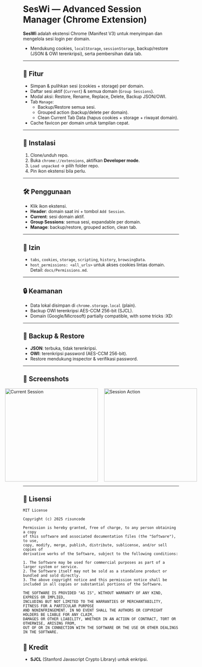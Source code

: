 # SesWi — Advanced Session Manager (Chrome Extension)

**SesWi** adalah ekstensi Chrome (Manifest V3) 
untuk menyimpan dan mengelola sesi login per domain.
- Mendukung cookies, `localStorage`, `sessionStorage`, backup/restore (JSON & OWI terenkripsi), serta pembersihan data tab.

---

## 🔧 Fitur
- Simpan & pulihkan sesi (cookies + storage) per domain.
- Daftar sesi aktif (`Current`) & semua domain (`Group Sessions`).
- Modal aksi: Restore, Rename, Replace, Delete, Backup JSON/OWI.
- Tab `Manage`:
  - Backup/Restore semua sesi.
  - Grouped action (backup/delete per domain).
  - Clean Current Tab Data (hapus cookies + storage + riwayat domain).
- Cache favicon per domain untuk tampilan cepat.

---

## 🚀 Instalasi
1. Clone/unduh repo.
2. Buka `chrome://extensions`, aktifkan **Developer mode**.
3. `Load unpacked` → pilih folder repo.
4. Pin ikon ekstensi bila perlu.

---

## 🛠️ Penggunaan
- Klik ikon ekstensi.
- **Header**: domain saat ini + tombol `Add Session`.
- **Current**: sesi domain aktif.
- **Group Sessions**: semua sesi, expandable per domain.
- **Manage**: backup/restore, grouped action, clean tab.

---

## 🔐 Izin
- `tabs`, `cookies`, `storage`, `scripting`, `history`, `browsingData`.
- `host_permissions: <all_urls>` untuk akses cookies lintas domain.  
Detail: `docs/Permissions.md`.

---

## 🔒 Keamanan
- Data lokal disimpan di `chrome.storage.local` (plain).
- Backup OWI terenkripsi AES-CCM 256-bit (SJCL).  
- Domain (Google/Microsoft) partially compatible, with some tricks :XD: 

---

## 💾 Backup & Restore
- **JSON**: terbuka, tidak terenkripsi.
- **OWI**: terenkripsi password (AES-CCM 256-bit).
- Restore mendukung inspector & verifikasi password.

---

## 📸 Screenshots
<div style="display: flex; gap: 20px; justify-content: center;">
  <img src="https://github.com/user-attachments/assets/aef1d8f1-0a1d-4874-b49d-6cacf7ea2dda" width="300" alt="Current Session">
  <img src="https://github.com/user-attachments/assets/519420d1-f1a1-4798-9eee-51ccca3fd67f" width="300" alt="Session Action">
</div>

---

## 📜 Lisensi
```
MIT License

Copyright (c) 2025 risuncode

Permission is hereby granted, free of charge, to any person obtaining a copy
of this software and associated documentation files (the "Software"), to use,
copy, modify, merge, publish, distribute, sublicense, and/or sell copies of
derivative works of the Software, subject to the following conditions:

1. The Software may be used for commercial purposes as part of a larger system or service.
2. The Software itself may not be sold as a standalone product or bundled and sold directly.
3. The above copyright notice and this permission notice shall be included in all copies or substantial portions of the Software.

THE SOFTWARE IS PROVIDED "AS IS", WITHOUT WARRANTY OF ANY KIND, EXPRESS OR IMPLIED,
INCLUDING BUT NOT LIMITED TO THE WARRANTIES OF MERCHANTABILITY, FITNESS FOR A PARTICULAR PURPOSE
AND NONINFRINGEMENT. IN NO EVENT SHALL THE AUTHORS OR COPYRIGHT HOLDERS BE LIABLE FOR ANY CLAIM,
DAMAGES OR OTHER LIABILITY, WHETHER IN AN ACTION OF CONTRACT, TORT OR OTHERWISE, ARISING FROM,
OUT OF OR IN CONNECTION WITH THE SOFTWARE OR THE USE OR OTHER DEALINGS IN THE SOFTWARE.
```

## 🙏 Kredit
- **SJCL** (Stanford Javascript Crypto Library) untuk enkripsi.
